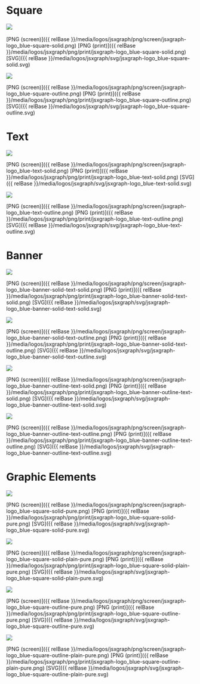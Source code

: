 # Square

<img src="{{ relBase }}/media/logos/jsxgraph/png/screen/jsxgraph-logo_blue-square-solid.png" class="w-10 w-10-over-lg">&nbsp;&nbsp;&nbsp;&nbsp;&nbsp;

[PNG (screen)]({{ relBase }}/media/logos/jsxgraph/png/screen/jsxgraph-logo_blue-square-solid.png)
[PNG (print)]({{ relBase }}/media/logos/jsxgraph/png/print/jsxgraph-logo_blue-square-solid.png)
[SVG]({{ relBase }}/media/logos/jsxgraph/svg/jsxgraph-logo_blue-square-solid.svg)

<img src="{{ relBase }}/media/logos/jsxgraph/png/screen/jsxgraph-logo_blue-square-outline.png" class="w-10 w-10-over-lg">

[PNG (screen)]({{ relBase }}/media/logos/jsxgraph/png/screen/jsxgraph-logo_blue-square-outline.png)
[PNG (print)]({{ relBase }}/media/logos/jsxgraph/png/print/jsxgraph-logo_blue-square-outline.png)
[SVG]({{ relBase }}/media/logos/jsxgraph/svg/jsxgraph-logo_blue-square-outline.svg)

# Text

<img src="{{ relBase }}/media/logos/jsxgraph/png/screen/jsxgraph-logo_blue-text-solid.png" class="w-30 w-25-over-lg">

[PNG (screen)]({{ relBase }}/media/logos/jsxgraph/png/screen/jsxgraph-logo_blue-text-solid.png)
[PNG (print)]({{ relBase }}/media/logos/jsxgraph/png/print/jsxgraph-logo_blue-text-solid.png)
[SVG]({{ relBase }}/media/logos/jsxgraph/svg/jsxgraph-logo_blue-text-solid.svg)

<img src="{{ relBase }}/media/logos/jsxgraph/png/screen/jsxgraph-logo_blue-text-outline.png" class="w-30 w-25-over-lg">

[PNG (screen)]({{ relBase }}/media/logos/jsxgraph/png/screen/jsxgraph-logo_blue-text-outline.png)
[PNG (print)]({{ relBase }}/media/logos/jsxgraph/png/print/jsxgraph-logo_blue-text-outline.png)
[SVG]({{ relBase }}/media/logos/jsxgraph/svg/jsxgraph-logo_blue-text-outline.svg)

# Banner


<img src="{{ relBase }}/media/logos/jsxgraph/png/screen/jsxgraph-logo_blue-banner-solid-text-solid.png" class="w-30 w-25-over-lg">

[PNG (screen)]({{ relBase }}/media/logos/jsxgraph/png/screen/jsxgraph-logo_blue-banner-solid-text-solid.png)
[PNG (print)]({{ relBase }}/media/logos/jsxgraph/png/print/jsxgraph-logo_blue-banner-solid-text-solid.png)
[SVG]({{ relBase }}/media/logos/jsxgraph/svg/jsxgraph-logo_blue-banner-solid-text-solid.svg)

<img src="{{ relBase }}/media/logos/jsxgraph/png/screen/jsxgraph-logo_blue-banner-solid-text-outline.png" class="w-30 w-25-over-lg">

[PNG (screen)]({{ relBase }}/media/logos/jsxgraph/png/screen/jsxgraph-logo_blue-banner-solid-text-outline.png)
[PNG (print)]({{ relBase }}/media/logos/jsxgraph/png/print/jsxgraph-logo_blue-banner-solid-text-outline.png)
[SVG]({{ relBase }}/media/logos/jsxgraph/svg/jsxgraph-logo_blue-banner-solid-text-outline.svg)

<img src="{{ relBase }}/media/logos/jsxgraph/png/screen/jsxgraph-logo_blue-banner-outline-text-solid.png" class="w-30 w-25-over-lg">

[PNG (screen)]({{ relBase }}/media/logos/jsxgraph/png/screen/jsxgraph-logo_blue-banner-outline-text-solid.png)
[PNG (print)]({{ relBase }}/media/logos/jsxgraph/png/print/jsxgraph-logo_blue-banner-outline-text-solid.png)
[SVG]({{ relBase }}/media/logos/jsxgraph/svg/jsxgraph-logo_blue-banner-outline-text-solid.svg)  

<img src="{{ relBase }}/media/logos/jsxgraph/png/screen/jsxgraph-logo_blue-banner-outline-text-outline.png" class="w-30 w-25-over-lg">

[PNG (screen)]({{ relBase }}/media/logos/jsxgraph/png/screen/jsxgraph-logo_blue-banner-outline-text-outline.png)
[PNG (print)]({{ relBase }}/media/logos/jsxgraph/png/print/jsxgraph-logo_blue-banner-outline-text-outline.png)
[SVG]({{ relBase }}/media/logos/jsxgraph/svg/jsxgraph-logo_blue-banner-outline-text-outline.svg)

# Graphic Elements

<img src="{{ relBase }}/media/logos/jsxgraph/png/screen/jsxgraph-logo_blue-square-solid-pure.png" class="w-10 w-10-over-lg">

[PNG (screen)]({{ relBase }}/media/logos/jsxgraph/png/screen/jsxgraph-logo_blue-square-solid-pure.png)
[PNG (print)]({{ relBase }}/media/logos/jsxgraph/png/print/jsxgraph-logo_blue-square-solid-pure.png)
[SVG]({{ relBase }}/media/logos/jsxgraph/svg/jsxgraph-logo_blue-square-solid-pure.svg)

<img src="{{ relBase }}/media/logos/jsxgraph/png/screen/jsxgraph-logo_blue-square-solid-plain-pure.png" class="w-10 w-10-over-lg">

[PNG (screen)]({{ relBase }}/media/logos/jsxgraph/png/screen/jsxgraph-logo_blue-square-solid-plain-pure.png)
[PNG (print)]({{ relBase }}/media/logos/jsxgraph/png/print/jsxgraph-logo_blue-square-solid-plain-pure.png)
[SVG]({{ relBase }}/media/logos/jsxgraph/svg/jsxgraph-logo_blue-square-solid-plain-pure.svg)

<img src="{{ relBase }}/media/logos/jsxgraph/png/screen/jsxgraph-logo_blue-square-outline-pure.png" class="w-10 w-10-over-lg">

[PNG (screen)]({{ relBase }}/media/logos/jsxgraph/png/screen/jsxgraph-logo_blue-square-outline-pure.png)
[PNG (print)]({{ relBase }}/media/logos/jsxgraph/png/print/jsxgraph-logo_blue-square-outline-pure.png)
[SVG]({{ relBase }}/media/logos/jsxgraph/svg/jsxgraph-logo_blue-square-outline-pure.svg)

<img src="{{ relBase }}/media/logos/jsxgraph/png/screen/jsxgraph-logo_blue-square-outline-plain-pure.png" class="w-10 w-10-over-lg">

[PNG (screen)]({{ relBase }}/media/logos/jsxgraph/png/screen/jsxgraph-logo_blue-square-outline-plain-pure.png)
[PNG (print)]({{ relBase }}/media/logos/jsxgraph/png/print/jsxgraph-logo_blue-square-outline-plain-pure.png)
[SVG]({{ relBase }}/media/logos/jsxgraph/svg/jsxgraph-logo_blue-square-outline-plain-pure.svg)
